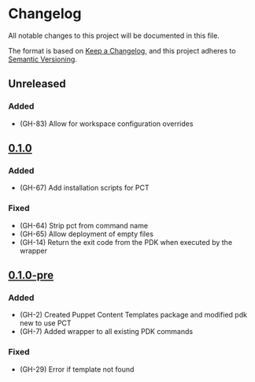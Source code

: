 # Changelog
All notable changes to this project will be documented in this file.

The format is based on [Keep a Changelog](https://keepachangelog.com/en/1.0.0/),
and this project adheres to [Semantic Versioning](https://semver.org/spec/v2.0.0.html).

## Unreleased

### Added

- (GH-83) Allow for workspace configuration overrides

## [0.1.0]

### Added

- (GH-67) Add installation scripts for PCT

### Fixed

- (GH-64) Strip pct from command name
- (GH-65) Allow deployment of empty files
- (GH-14) Return the exit code from the PDK when executed by the wrapper

## [0.1.0-pre]

### Added

- (GH-2) Created Puppet Content Templates package and modified pdk new to use PCT
- (GH-7) Added wrapper to all existing PDK commands

### Fixed

- (GH-29) Error if template not found

[Unreleased]: https://github.com/puppetlabs/pdkgo/compare/0.1.0..main
[0.1.0-pre]: https://github.com/puppetlabs/pdkgo/releases/tag/0.1.0-pre
[0.1.0]: https://github.com/puppetlabs/pdkgo/releases/tag/0.1.0
